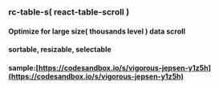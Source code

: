 
### rc-table-s( react-table-scroll )
#### Optimize for large size( thousands level ) data scroll
#### sortable, resizable, selectable

#### sample:[https://codesandbox.io/s/vigorous-jepsen-y1z5h](https://codesandbox.io/s/vigorous-jepsen-y1z5h)